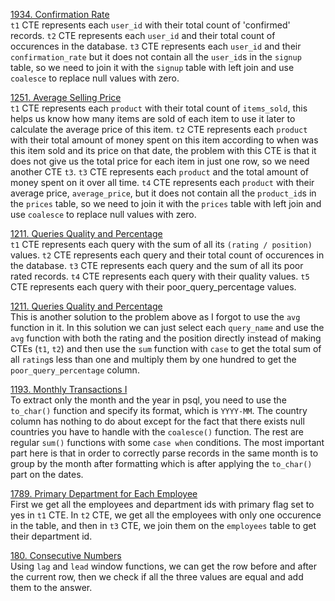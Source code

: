 [1934. Confirmation Rate](https://leetcode.com/problems/confirmation-rate/ "1934. Confirmation Rate") <br>
`t1` CTE represents each `user_id` with their total count of 'confirmed' records. `t2` CTE represents each `user_id` and their total count of occurences in the database. `t3` CTE represents each `user_id` and their `confirmation_rate` but it does not contain all the `user_id`s in the `signup` table, so we need to join it with the `signup` table with left join and use `coalesce` to replace null values with zero.<br>

[1251. Average Selling Price](https://leetcode.com/problems/average-selling-price/ "1251. Average Selling Price") <br>
`t1` CTE represents each `product` with their total count of `items_sold`, this helps us know how many items are sold of each item to use it later to calculate the average price of this item. `t2` CTE represents each `product` with their total amount of money spent on this item according to when was this item sold and its price on that date, the problem with this CTE is that it does not give us the total price for each item in just one row, so we need another CTE `t3`. `t3` CTE represents each `product` and the total amount of money spent on it over all time. `t4` CTE represents each `product` with their average price, `average_price`, but it does not contain all the `product_id`s in the `prices` table, so we need to join it with the `prices` table with left join and use `coalesce` to replace null values with zero. <br>

[1211. Queries Quality and Percentage](https://leetcode.com/problems/queries-quality-and-percentage/ "1211. Queries Quality and Percentage") <br>
`t1` CTE represents each query with the sum of all its `(rating / position)` values. `t2` CTE represents each query and their total count of occurences in the database. `t3` CTE represents each query and the sum of all its poor rated records. `t4` CTE represents each query with their quality values. `t5` CTE represents each query with their poor_query_percentage values. <br>

[1211. Queries Quality and Percentage](https://leetcode.com/problems/queries-quality-and-percentage/ "1211. Queries Quality and Percentage") <br>
This is another solution to the problem above as I forgot to use the `avg` function in it. In this solution we can just select each `query_name` and use the `avg` function with both the rating and the position directly instead of making CTEs (`t1`, `t2`) and then use the `sum` function with `case` to get the total sum of all `rating`s less than one and multiply them by one hundred to get the `poor_query_percentage` column. <br>

[1193. Monthly Transactions I](https://leetcode.com/problems/monthly-transactions-i/description/ "1193. Monthly Transactions I") <br>
To extract only the month and the year in psql, you need to use the `to_char()` function and specify its format, which is `YYYY-MM`. The country column has nothing to do about except for the fact that there exists null countries you have to handle with the `coalesce()` function. The rest are regular `sum()` functions with some `case when` conditions. The most important part here is that in order to correctly parse records in the same month is to group by the month after formatting which is after applying the `to_char()` part on the dates. <br>

[1789. Primary Department for Each Employee](https://leetcode.com/problems/primary-department-for-each-employee/description/ "1789. Primary Department for Each Employee") <br>
First we get all the employees and department ids with primary flag set to yes in `t1` CTE. In `t2` CTE, we get all the employees with only one occurence in the table, and then in `t3` CTE, we join them on the `employees` table to get their department id. <br>

[180. Consecutive Numbers](https://leetcode.com/problems/consecutive-numbers/description/ "180. Consecutive Numbers") <br>
Using `lag` and `lead` window functions, we can get the row before and after the current row, then we check if all the three values are equal and add them to the answer. <br>
